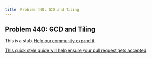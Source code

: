 ```yaml
---
title: Problem 440: GCD and Tiling
---
```

## Problem 440: GCD and Tiling

This is a stub. <a href='https://github.com/freecodecamp/guides/tree/master/src/pages/certifications/coding-interview-prep/project-euler/problem-440-gcd-and-tiling/index.md' target='_blank' rel='nofollow'>Help our community expand it</a>.

<a href='https://github.com/freecodecamp/guides/blob/master/README.md' target='_blank' rel='nofollow'>This quick style guide will help ensure your pull request gets accepted</a>.

<!-- The article goes here, in GitHub-flavored Markdown. Feel free to add YouTube videos, images, and CodePen/JSBin embeds  -->

